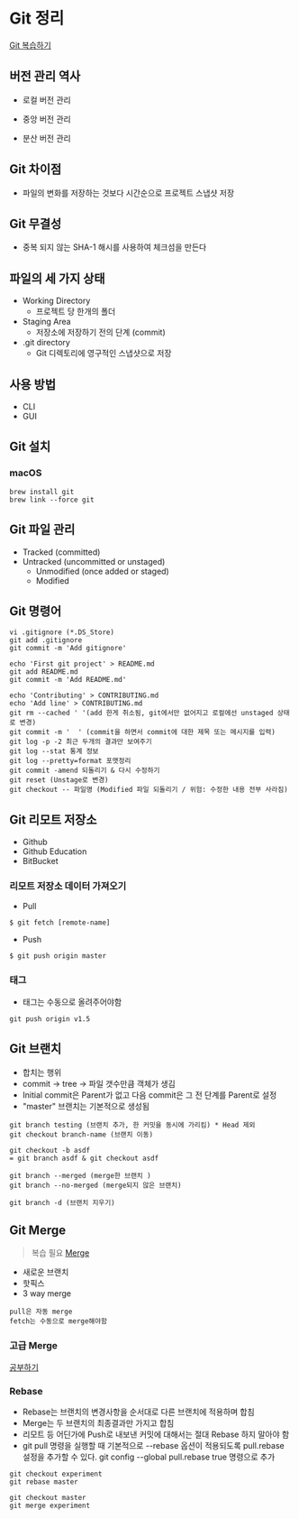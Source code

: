# Git 정리

[Git 복습하기]('https://git-scm.com/book/ko/v2/Git%EC%9D%98-%EA%B8%B0%EC%B4%88-%EC%88%98%EC%A0%95%ED%95%98%EA%B3%A0-%EC%A0%80%EC%9E%A5%EC%86%8C%EC%97%90-%EC%A0%80%EC%9E%A5%ED%95%98%EA%B8%B0')

## 버전 관리 역사
* 로컬 버전 관리

* 중앙 버전 관리

* 분산 버전 관리


## Git 차이점
* 파일의 변화를 저장하는 것보다 시간순으로 프로젝트 스냅샷 저장


## Git 무결성
* 중복 되지 않는 SHA-1 해시를 사용하여 체크섬을 만든다

## 파일의 세 가지 상태
* Working Directory 
	* 프로젝트 당 한개의 폴더
* Staging Area
	* 저장소에 저장하기 전의 단계 (commit)
* .git directory
	* Git 디렉토리에 영구적인 스냅샷으로 저장

## 사용 방법
* CLI
* GUI

## Git 설치

### macOS

```shell
brew install git
brew link --force git
```

## Git 파일 관리

* Tracked (committed)
* Untracked (uncommitted or unstaged)
	* Unmodified (once added or staged)
	* Modified

## Git 명령어

```git
vi .gitignore (*.DS_Store)
git add .gitignore
git commit -m 'Add gitignore'

echo 'First git project' > README.md
git add README.md
git commit -m 'Add README.md'

echo 'Contributing' > CONTRIBUTING.md
echo 'Add line' > CONTRIBUTING.md
git rm --cached ' '(add 한게 취소됨, git에서만 없어지고 로컬에선 unstaged 상태로 변경)
git commit -m '  ' (commit을 하면서 commit에 대한 제목 또는 메시지를 입력)
git log -p -2 최근 두개의 결과만 보여주기
git log --stat 통계 정보
git log --pretty=format 포맷정리
git commit -amend 되돌리기 & 다시 수정하기
git reset (Unstage로 변경)
git checkout -- 파일명 (Modified 파일 되돌리기 / 위험: 수정한 내용 전부 사라짐)
```
## Git 리모트 저장소

* Github
* Github Education
* BitBucket

### 리모트 저장소 데이터 가져오기
* Pull
```git
$ git fetch [remote-name]
```

* Push
```git
$ git push origin master
```

### 태그
* 태그는 수동으로 올려주어야함
```git
git push origin v1.5
```

## Git 브랜치

* 합치는 행위
* commit -> tree -> 파일 갯수만큼 객체가 생김
* Initial commit은 Parent가 없고 다음 commit은 그 전 단계를 Parent로 설정
* "master" 브랜치는 기본적으로 생성됨

```git
git branch testing (브랜치 추가, 한 커밋을 동시에 가리킴) * Head 제외
git checkout branch-name (브랜치 이동)

git checkout -b asdf 
= git branch asdf & git checkout asdf

git branch --merged (merge한 브랜치 )
git branch --no-merged (merge되지 않은 브랜치)

git branch -d (브랜치 지우기)

```

## Git Merge

> 복습 필요 [Merge]('https://git-scm.com/book/ko/v2/Git-%EB%B8%8C%EB%9E%9C%EC%B9%98-%EB%B8%8C%EB%9E%9C%EC%B9%98%EC%99%80-Merge-%EC%9D%98-%EA%B8%B0%EC%B4%88')

* 새로운 브랜치
* 핫픽스 
* 3 way merge

```
pull은 자동 merge
fetch는 수동으로 merge해야함
```

### 고급 Merge
[공부하기]('https://git-scm.com/book/ko/v2/Git-%EB%8F%84%EA%B5%AC-%EA%B3%A0%EA%B8%89-Merge')

### Rebase

* Rebase는 브랜치의 변경사항을 순서대로 다른 브랜치에 적용하며 합침
* Merge는 두 브랜치의 최종결과만 가지고 합침
* 리모트 등 어딘가에 Push로 내보낸 커밋에 대해서는 절대 Rebase 하지 말아야 함
* git pull 명령을 실행할 때 기본적으로 --rebase 옵션이 적용되도록 pull.rebase 설정을 추가할 수 있다. git config --global pull.rebase true 명령으로 추가

```
git checkout experiment
git rebase master

git checkout master
git merge experiment
```	

